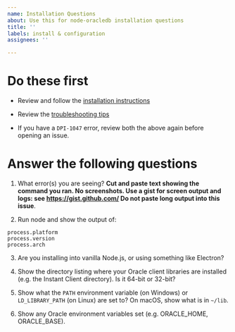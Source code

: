 ```yaml
---
name: Installation Questions
about: Use this for node-oracledb installation questions
title: ''
labels: install & configuration
assignees: ''

---
```


# Do these first

- Review and follow the [installation instructions](https://oracle.github.io/node-oracledb/INSTALL.html) 

- Review the [troubleshooting tips](https://oracle.github.io/node-oracledb/INSTALL.html#troubleshooting) 

- If you have a `DPI-1047` error, review both the above again before opening an issue.

# Answer the following questions

1. What error(s) you are seeing? 
**Cut and paste text showing the command you ran.  No screenshots. Use a gist for screen output and logs: see https://gist.github.com/ Do not paste long output into this issue**.

2. Run node and show the output of:

```
process.platform
process.version
process.arch
```

3. Are you installing into vanilla Node.js, or using something like Electron?

4. Show the directory listing where your Oracle client libraries are installed (e.g. the Instant Client directory).  Is it 64-bit or 32-bit?  

5. Show what the `PATH` environment variable (on Windows) or `LD_LIBRARY_PATH` (on Linux) are set to?  On macOS, show what is in `~/lib`.

6. Show any Oracle environment variables set (e.g. ORACLE_HOME, ORACLE_BASE).
